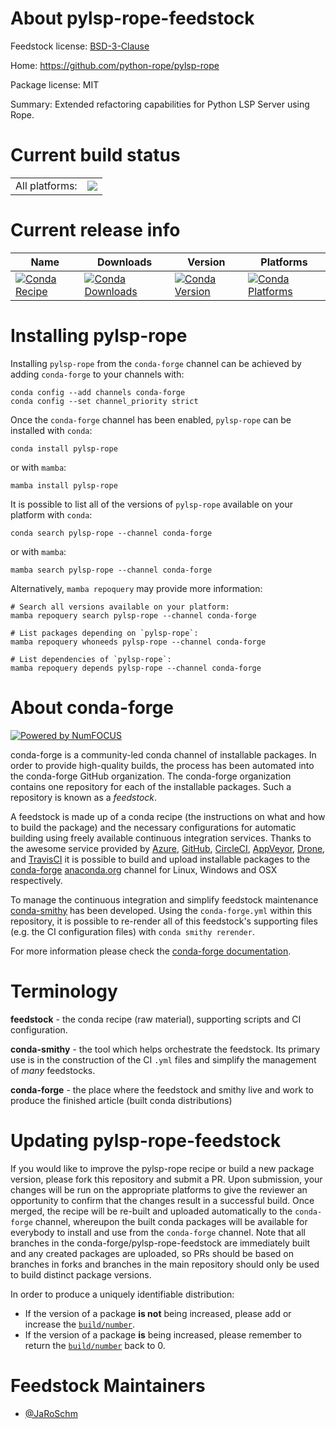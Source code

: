 About pylsp-rope-feedstock
==========================

Feedstock license: [BSD-3-Clause](https://github.com/conda-forge/pylsp-rope-feedstock/blob/main/LICENSE.txt)

Home: https://github.com/python-rope/pylsp-rope

Package license: MIT

Summary: Extended refactoring capabilities for Python LSP Server using Rope.

Current build status
====================


<table><tr><td>All platforms:</td>
    <td>
      <a href="https://dev.azure.com/conda-forge/feedstock-builds/_build/latest?definitionId=24918&branchName=main">
        <img src="https://dev.azure.com/conda-forge/feedstock-builds/_apis/build/status/pylsp-rope-feedstock?branchName=main">
      </a>
    </td>
  </tr>
</table>

Current release info
====================

| Name | Downloads | Version | Platforms |
| --- | --- | --- | --- |
| [![Conda Recipe](https://img.shields.io/badge/recipe-pylsp--rope-green.svg)](https://anaconda.org/conda-forge/pylsp-rope) | [![Conda Downloads](https://img.shields.io/conda/dn/conda-forge/pylsp-rope.svg)](https://anaconda.org/conda-forge/pylsp-rope) | [![Conda Version](https://img.shields.io/conda/vn/conda-forge/pylsp-rope.svg)](https://anaconda.org/conda-forge/pylsp-rope) | [![Conda Platforms](https://img.shields.io/conda/pn/conda-forge/pylsp-rope.svg)](https://anaconda.org/conda-forge/pylsp-rope) |

Installing pylsp-rope
=====================

Installing `pylsp-rope` from the `conda-forge` channel can be achieved by adding `conda-forge` to your channels with:

```
conda config --add channels conda-forge
conda config --set channel_priority strict
```

Once the `conda-forge` channel has been enabled, `pylsp-rope` can be installed with `conda`:

```
conda install pylsp-rope
```

or with `mamba`:

```
mamba install pylsp-rope
```

It is possible to list all of the versions of `pylsp-rope` available on your platform with `conda`:

```
conda search pylsp-rope --channel conda-forge
```

or with `mamba`:

```
mamba search pylsp-rope --channel conda-forge
```

Alternatively, `mamba repoquery` may provide more information:

```
# Search all versions available on your platform:
mamba repoquery search pylsp-rope --channel conda-forge

# List packages depending on `pylsp-rope`:
mamba repoquery whoneeds pylsp-rope --channel conda-forge

# List dependencies of `pylsp-rope`:
mamba repoquery depends pylsp-rope --channel conda-forge
```


About conda-forge
=================

[![Powered by
NumFOCUS](https://img.shields.io/badge/powered%20by-NumFOCUS-orange.svg?style=flat&colorA=E1523D&colorB=007D8A)](https://numfocus.org)

conda-forge is a community-led conda channel of installable packages.
In order to provide high-quality builds, the process has been automated into the
conda-forge GitHub organization. The conda-forge organization contains one repository
for each of the installable packages. Such a repository is known as a *feedstock*.

A feedstock is made up of a conda recipe (the instructions on what and how to build
the package) and the necessary configurations for automatic building using freely
available continuous integration services. Thanks to the awesome service provided by
[Azure](https://azure.microsoft.com/en-us/services/devops/), [GitHub](https://github.com/),
[CircleCI](https://circleci.com/), [AppVeyor](https://www.appveyor.com/),
[Drone](https://cloud.drone.io/welcome), and [TravisCI](https://travis-ci.com/)
it is possible to build and upload installable packages to the
[conda-forge](https://anaconda.org/conda-forge) [anaconda.org](https://anaconda.org/)
channel for Linux, Windows and OSX respectively.

To manage the continuous integration and simplify feedstock maintenance
[conda-smithy](https://github.com/conda-forge/conda-smithy) has been developed.
Using the ``conda-forge.yml`` within this repository, it is possible to re-render all of
this feedstock's supporting files (e.g. the CI configuration files) with ``conda smithy rerender``.

For more information please check the [conda-forge documentation](https://conda-forge.org/docs/).

Terminology
===========

**feedstock** - the conda recipe (raw material), supporting scripts and CI configuration.

**conda-smithy** - the tool which helps orchestrate the feedstock.
                   Its primary use is in the construction of the CI ``.yml`` files
                   and simplify the management of *many* feedstocks.

**conda-forge** - the place where the feedstock and smithy live and work to
                  produce the finished article (built conda distributions)


Updating pylsp-rope-feedstock
=============================

If you would like to improve the pylsp-rope recipe or build a new
package version, please fork this repository and submit a PR. Upon submission,
your changes will be run on the appropriate platforms to give the reviewer an
opportunity to confirm that the changes result in a successful build. Once
merged, the recipe will be re-built and uploaded automatically to the
`conda-forge` channel, whereupon the built conda packages will be available for
everybody to install and use from the `conda-forge` channel.
Note that all branches in the conda-forge/pylsp-rope-feedstock are
immediately built and any created packages are uploaded, so PRs should be based
on branches in forks and branches in the main repository should only be used to
build distinct package versions.

In order to produce a uniquely identifiable distribution:
 * If the version of a package **is not** being increased, please add or increase
   the [``build/number``](https://docs.conda.io/projects/conda-build/en/latest/resources/define-metadata.html#build-number-and-string).
 * If the version of a package **is** being increased, please remember to return
   the [``build/number``](https://docs.conda.io/projects/conda-build/en/latest/resources/define-metadata.html#build-number-and-string)
   back to 0.

Feedstock Maintainers
=====================

* [@JaRoSchm](https://github.com/JaRoSchm/)

